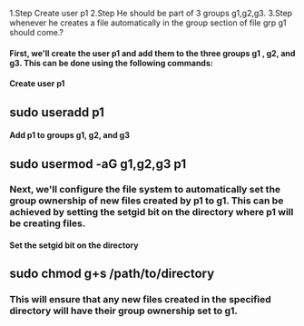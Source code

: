 1.Step Create user p1
2.Step He should be part of 3 groups g1,g2,g3.
3.Step whenever he creates a file automatically in the group section of file grp g1 should come.?


#### First, we'll create the user p1 and add them to the three groups g1 , g2, and g3. This can be done using the following commands:

#### Create user p1
## sudo useradd p1
#### Add p1 to groups g1, g2, and g3
## sudo usermod -aG g1,g2,g3 p1


### Next, we'll configure the file system to automatically set the group ownership of new files created by p1 to g1. This can be achieved by setting the setgid bit on the directory where p1 will be creating files.

####  Set the setgid bit on the directory
## sudo chmod g+s /path/to/directory

### This will ensure that any new files created in the specified directory will have their group ownership set to g1.

